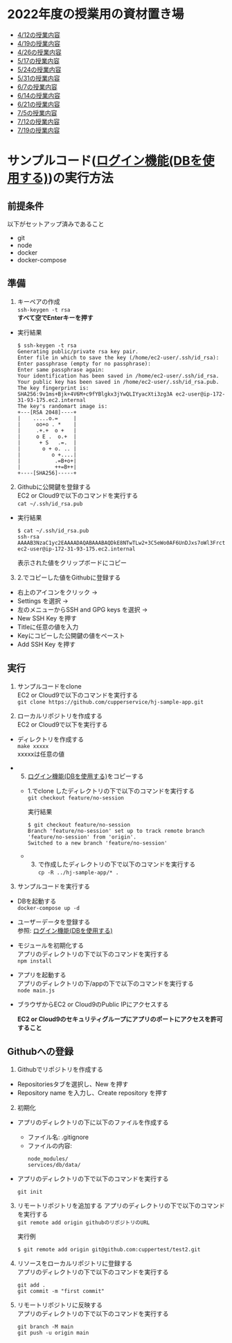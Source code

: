 # 2022年度の授業用の資材置き場
* [4/12の授業内容](./0412/README.md)
* [4/19の授業内容](./0419/README.md)
* [4/26の授業内容](./0426/README.md)
* [5/17の授業内容](./0517/README.md)
* [5/24の授業内容](./0524/README.md)
* [5/31の授業内容](./0531/README.md)
* [6/7の授業内容](./0607/README.md)
* [6/14の授業内容](./0614/README.md)
* [6/21の授業内容](./0621/README.md)
* [7/5の授業内容](./0705/README.md)
* [7/12の授業内容](./0712/README.md)
* [7/19の授業内容](./0719/README.md)

# サンプルコード([ログイン機能(DBを使用する)](./0517/README.md))の実行方法
## 前提条件
以下がセットアップ済みであること
* git
* node
* docker
* docker-compose

## 準備
1. キーペアの作成  
`ssh-keygen -t rsa`  
__すべて空でEnterキーを押す__

  * 実行結果
    ```
    $ ssh-keygen -t rsa
    Generating public/private rsa key pair.
    Enter file in which to save the key (/home/ec2-user/.ssh/id_rsa): 
    Enter passphrase (empty for no passphrase): 
    Enter same passphrase again: 
    Your identification has been saved in /home/ec2-user/.ssh/id_rsa.
    Your public key has been saved in /home/ec2-user/.ssh/id_rsa.pub.
    The key fingerprint is:
    SHA256:9v1ms+Bjk+4V6M+c9fYBlgkx3jYwQLIYyacXti3zg3A ec2-user@ip-172-31-93-175.ec2.internal
    The key's randomart image is:
    +---[RSA 2048]----+
    |    .....o.=     |
    |     oo+o . *    |
    |     .+.+  o +   |
    |     o E .  o.+  |
    |      + S   .=.  |
    |       o + o. .. |
    |          o +....|
    |           .=B+o+|
    |           ++=B++|
    +----[SHA256]-----+
    ```

2. Githubに公開鍵を登録する  
EC2 or Cloud9で以下のコマンドを実行する  
`cat ~/.ssh/id_rsa.pub`

  * 実行結果
    ```
    $ cat ~/.ssh/id_rsa.pub 
    ssh-rsa AAAAB3NzaC1yc2EAAAADAQABAAABAQDkE8NTwTLw2+3C5eWo0AF6UnDJxs7oWl3FrctZdQmuUViaIfS2JLUts+Y+R/6VX9G22d5gDdM7QTxPRiaA8RRiKFuAeciGmOBmHnQmPrXEsAoHn1NG+xfOxAXLv9/jUC3OCBxfIQJdki32XIzdGVsG3UVuHmqJIX685TXI+83fEnrJjrTy2IKwKnCxOriWMkNXuQrqGJzZFTMPszNZlOwHuxvQzY7Uu6tcJhWTuZMjHnUK1RtxrGaMkpwgFS6xWWNqEkTUAE33xuSwFufWH/WpV+QC0KRJQoWQO02nsii6rMCWYf0QSsGAVboWNaQg3xIed2q0UiW7MaSyiciT20Bn ec2-user@ip-172-31-93-175.ec2.internal
    ```

    表示された値をクリップボードにコピー

3. 2.でコピーした値をGithubに登録する  
* 右上のアイコンをクリック -> 
* Settings を選択 -> 
* 左のメニューからSSH and GPG keys を選択 ->
* New SSH Key を押す
* Titleに任意の値を入力
* Keyにコピーした公開鍵の値をペースト
* Add SSH Key を押す

## 実行
1. サンプルコードをclone  
EC2 or Cloud9で以下のコマンドを実行する  
`git clone https://github.com/cupperservice/hj-sample-app.git`

2. ローカルリポジトリを作成する  
EC2 or Cloud9で以下を実行する  
* ディレクトリを作成する  
`make xxxxx`  
xxxxxは任意の値

* 5. [ログイン機能(DBを使用する)](./0517/README.md)をコピーする 
  * 1.でclone したディレクトリの下で以下のコマンドを実行する  
  `git checkout feature/no-session`

     実行結果
     ```
     $ git checkout feature/no-session
     Branch 'feature/no-session' set up to track remote branch 'feature/no-session' from 'origin'.
     Switched to a new branch 'feature/no-session'
     ```

  * 3. で作成したディレクトリの下で以下のコマンドを実行する  
  `cp -R ../hj-sample-app/* .`

3. サンプルコードを実行する
* DBを起動する  
  `docker-compose up -d`

* ユーザーデータを登録する  
参照: [ログイン機能(DBを使用する)](./0517/README.md)

* モジュールを初期化する  
アプリのディレクトリの下で以下のコマンドを実行する  
`npm install`

* アプリを起動する  
アプリのディレクトリの下/appの下で以下のコマンドを実行する  
`node main.js`

* ブラウザからEC2 or Cloud9のPublic IPにアクセスする

  __EC2 or Cloud9のセキュリティグループにアプリのポートにアクセスを許可すること__

## Githubへの登録
1. Githubでリポジトリを作成する  
* Repositoriesタブを選択し、New を押す
* Repository name を入力し、Create repository を押す

2. 初期化
* アプリのディレクトリの下に以下のファイルを作成する
  * ファイル名: .gitignore
  * ファイルの内容:
    ```
    node_modules/
    services/db/data/
    ```

* アプリのディレクトリの下で以下のコマンドを実行する
  ```
  git init
  ```

3. リモートリポジトリを追加する
アプリのディレクトリの下で以下のコマンドを実行する  
`git remote add origin githubのリポジトリのURL`

    実行例
    ```
    $ git remote add origin git@github.com:cuppertest/test2.git
    ```

4. リソースをローカルリポジトリに登録する  
アプリのディレクトリの下で以下のコマンドを実行する
    ```
    git add .
    git commit -m "first commit"
    ```

5. リモートリポジトリに反映する  
アプリのディレクトリの下で以下のコマンドを実行する  
    ```
    git branch -M main
    git push -u origin main
    ```
